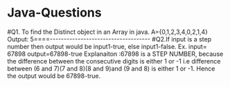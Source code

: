 # Java-Questions
#Q1. To find the Distinct object in an Array in java.
A={0,1,2,3,4,0,2,1,4}
Output: 5====------------------------------------
#Q2.If input is a step number then output would be input1-true, else input1-false. 
Ex. input= 67898 
     output=67898-true
Explanaiton :67898 is a STEP NUMBER, because the difference between the consecutive digits is either 1 or -1 i.e difference 
between (6 and 7)(7 and 8)(8 and 9)and (9 and 8) is either 1 or -1. Hence the output would be 67898-true.
